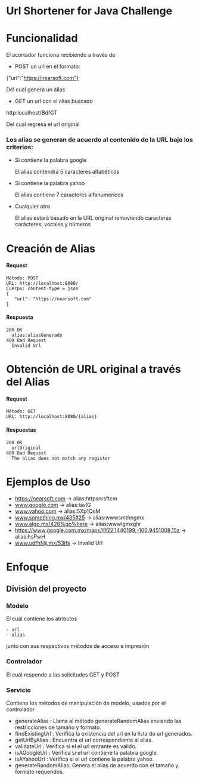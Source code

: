 # Url Shortener for Java Challenge

# Funcionalidad

El acortador funciona recibiendo a través de 
* POST un url en el formato:

{"url":"https://nearsoft.com"}


Del cual genera un alias
* GET un url con el alias buscado

http:localhost/BdfGT


Del cual regresa el url original

### Los alias se generan de acuerdo al contenido de la URL bajo los criterios:
* Si contiene la palabra google

    El alias contendrá 5 caracteres alfabéticos
* Si contiene la palabra yahoo

    El alias contiene 7 caracteres alfanuméricos
* Cualquier otro

    El alias estará basado en la URL original removiendo caracteres carácteres, vocales y números 

# Creación de Alias
#### Request
```
Método: POST
URL: http://localhost:8080/
Cuerpo: content-type = json
{
   "url": "https://nearsoft.com"
}
```

#### Respuesta
```
200 OK
  alias:aliasGenerado
400 Bad Request
  Invalid Url
```

# Obtención de URL original a través del Alias
#### Request
```
Método: GET
URL: http://localhost:8080/{alias}
```
#### Respuestas
```
200 OK
  urlOriginal
400 Bad Request 
  The alias does not match any register
```

# Ejemplos de Uso
* https://nearsoft.com -> alias:httpsnrsftcm
* www.google.com -> alias:lavlG
* www.yahoo.com -> alias:5Xp1QsM
* www.something.mx/435#25 -> alias:wwwsmthngmx
* www.algo.mx/428%go%here -> alias:wwwlgmxghr
* https://www.google.com.mx/maps/@22.1440199,-100.9451008,15z -> alias:hsPwH
* www.udfhf@.mx/53jfs -> Invalid Url

# Enfoque
## División del proyecto
### Modelo
El cuál contiene los atributos
```
- url
- alias
```
junto con sus respectivos métodos de acceso e impresión
### Controlador
El cuál responde a las solicitudes GET y POST
### Servicio
Contiene los métodos de manipulación de modelo, usados por el controlador
* generateAlias : Llama al método generateRandomAlias enviando las restricciones de tamaño y formato.
* findExistingUrl : Verifica la existencia del url en la lista de url generados.
* getUrlByAlias : Encuentra el url correspondiente al alias.
* validateUrl : Verifica si el el url entrante es valido.
* isAGoogleUrl : Verifica si el url contiene la palabra google.
* isAYahooUrl : Verifica si el url contiene la palabra yahoo.
* generateRandomAlias: Genera el alias de acuerdo con el tamaño y formato requeridos. 
